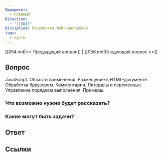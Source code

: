 ```yaml
---
Приоритет:
  - ГЛАВНЫЙ
Direction:
  - "[[ПШ]]" 
Discipline: Разработка Web-приложений 
tags:
  - пусто
---
```

[[054.md|<< Предыдущий вопрос]] | [[056.md|Следующий вопрос >>]]
## Вопрос

JavaScript. Области применения. Размещение в HTML-документе. Обработка браузером. Комментарии. Литералы и переменные. Управление порядком выполнения. Примеры.

### Что возможно нужно будет рассказать?

### Какие могут быть задачи?

## Ответ

## Ссылки
